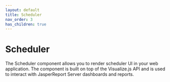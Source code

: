 ```yaml
---
layout: default
title: Scheduler
nav_order: 3
has_children: true
---
```


# Scheduler

The Scheduler component allows you to render scheduler UI in your web application. The component is built on top of the Visualize.js API 
and is used to interact with JasperReport Server dashboards and reports.